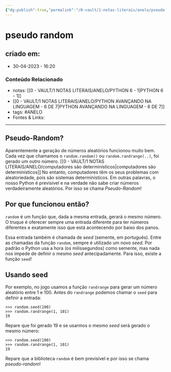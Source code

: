 ```yaml
---
{"dg-publish":true,"permalink":"/0-vault/1-notas-literais/anelo/pseudo-random/","tags":["ANELO"],"dgHomeLink":true,"dgShowLocalGraph":true,"dgShowFileTree":true,"dgEnableSearch":true}
---
```


# pseudo random

## criado em: 
-  30-04-2023 - 16:20

### Conteúdo Relacionado
- notas: [[0 - VAULT/1 NOTAS LITERAIS/ANELO/PYTHON 6 - 1\|PYTHON 6 - 1]]
- [[0 - VAULT/1 NOTAS LITERAIS/ANELO/PYTHON AVANÇANDO NA LINGUAGEM - 6 DE 7\|PYTHON AVANÇANDO NA LINGUAGEM - 6 DE 7]]
- tags: #ANELO 
- Fontes & Links: 

---

## Pseudo-Random?

Aparentemente a geração de números aleatórios funcionou muito bem. Cada vez que chamamos o `random.random()` ou `random.randrange(..)`, foi gerado um outro número.
[[0 - VAULT/1 NOTAS LITERAIS/ANELO/computadores são determinísticos\|computadores são determinísticos]]
No entanto, computadores têm os seus problemas com aleatoriedade, pois são sistemas determinísticos. Em outras palavras, o nosso Python é previsível e na verdade não sabe criar números verdadeiramente aleatórios. Por isso se chama _Pseudo-Random_!

## Por que funcionou então?

`random` é um função que, dada a mesma entrada, gerará o mesmo número. O truque é oferecer sempre uma entrada diferente para ter números diferentes e exatamente isso que está acontecendo por baixo dos panos.

Essa entrada também é chamada de _seed_ (semente, em português). Entre as chamadas da função `random`, sempre é utilizado um novo _seed_. Por padrão o Python usa a hora (os milissegundos) como semente, mas nada nos impede de definir o mesmo _seed_ antecipadamente. Para isso, existe a função `seed`!

## Usando seed

Por exemplo, no jogo usamos a função `randrange` para gerar um número aleatório entre 1 e 100. Antes do `randrange` podemos chamar o `seed` para definir a entrada:

```python-repl
>>> random.seed(100)
>>> random.randrange(1, 101)
19
```

Repare que foi gerado 19 e se usarmos o mesmo _seed_ será gerado o mesmo número:

```python-repl
>>> random.seed(100)
>>> random.randrange(1, 101)
19
```

Repare que a biblioteca `random` é bem previsível e por isso se chama _pseudo-random_!